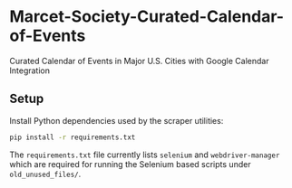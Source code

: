 # Marcet-Society-Curated-Calendar-of-Events
Curated Calendar of Events in Major U.S. Cities with Google Calendar Integration

## Setup

Install Python dependencies used by the scraper utilities:

```bash
pip install -r requirements.txt
```

The `requirements.txt` file currently lists `selenium` and
`webdriver-manager` which are required for running the Selenium based
scripts under `old_unused_files/`.
